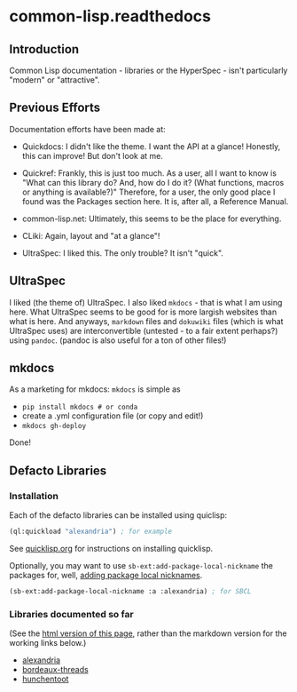 # common-lisp.readthedocs

## Introduction

Common Lisp documentation - libraries or the HyperSpec - isn't particularly "modern" or "attractive". 

## Previous Efforts

Documentation efforts have been made at:

- Quickdocs: I didn't like the theme. I want the API at a glance! Honestly, this can improve! But don't look at me.

- Quickref: Frankly, this is just too much. As a user, all I want to know is "What can this library do? And, how do I do it? (What functions, macros or anything is available?)" Therefore, for a user, the only good place I found was the Packages section here. It is, after all, a Reference Manual.

- common-lisp.net: Ultimately, this seems to be the place for everything.

- CLiki: Again, layout and "at a glance"!

- UltraSpec: I liked this. The only trouble? It isn't "quick".

## UltraSpec

I liked (the theme of) UltraSpec. I also liked `mkdocs` - that is what I am using here. What UltraSpec seems to be good for is more largish websites than what is here. And anyways, `markdown` files and `dokuwiki` files (which is what UltraSpec uses) are interconvertible (untested - to a fair extent perhaps?) using `pandoc`. (pandoc is also useful for a ton of other files!)

## mkdocs

As a marketing for mkdocs: `mkdocs` is simple as

- `pip install mkdocs # or conda`
- create a .yml configuration file (or copy and edit!)
- `mkdocs gh-deploy`

Done!

## Defacto Libraries

### <span id="defacto-installation">Installation</span>

Each of the defacto libraries can be installed using quiclisp:

```lisp
(ql:quickload "alexandria") ; for example
```
See [quicklisp.org](https://www.quicklisp.org/) for instructions on
installing quicklisp.

Optionally, you may want to use `sb-ext:add-package-local-nickname` the packages for, well, [adding package local nicknames](https://gist.github.com/phoe/2b63f33a2a4727a437403eceb7a6b4a3#actual-worthwhile-content-starts-here).

```lisp
(sb-ext:add-package-local-nickname :a :alexandria) ; for SBCL
```

### Libraries documented so far

(See the [html version of this page](https://digikar99.github.io/common-lisp.readthedocs/), rather than the markdown version for the working links below.)

- [alexandria](./alexandria/)
- [bordeaux-threads](./bordeaux-threads/)
- [hunchentoot](./hunchentoot/)
